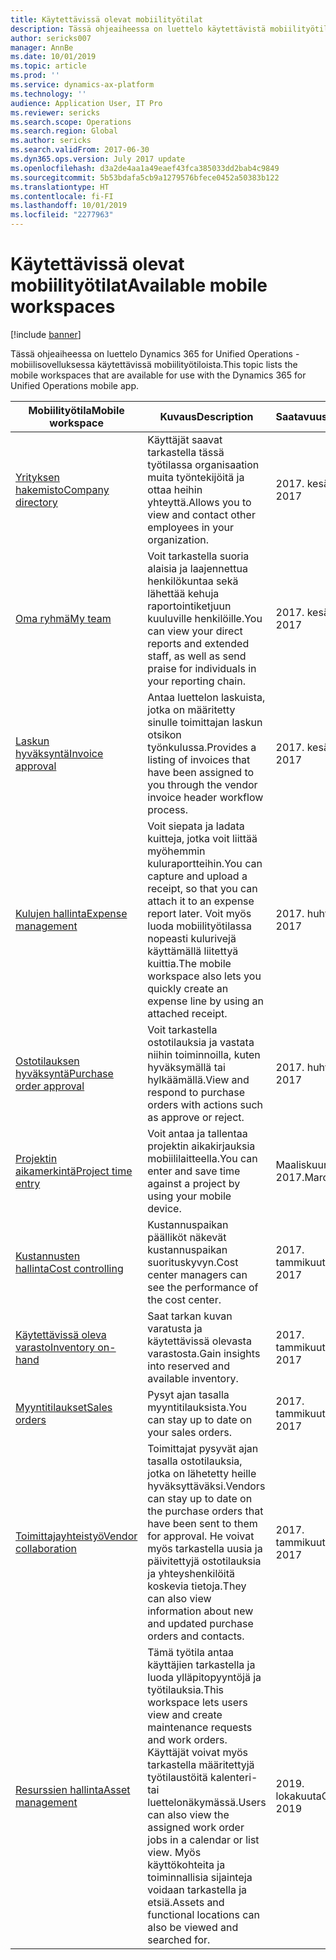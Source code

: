 ```yaml
---
title: Käytettävissä olevat mobiilityötilat
description: Tässä ohjeaiheessa on luettelo käytettävistä mobiilityötiloista.
author: sericks007
manager: AnnBe
ms.date: 10/01/2019
ms.topic: article
ms.prod: ''
ms.service: dynamics-ax-platform
ms.technology: ''
audience: Application User, IT Pro
ms.reviewer: sericks
ms.search.scope: Operations
ms.search.region: Global
ms.author: sericks
ms.search.validFrom: 2017-06-30
ms.dyn365.ops.version: July 2017 update
ms.openlocfilehash: d3a2de4aa1a49eaef43fca385033dd2bab4c9849
ms.sourcegitcommit: 5b53bdafa5cb9a1279576bfece0452a50383b122
ms.translationtype: HT
ms.contentlocale: fi-FI
ms.lasthandoff: 10/01/2019
ms.locfileid: "2277963"
---
```

# <a name="available-mobile-workspaces"></a><span data-ttu-id="f1b18-103">Käytettävissä olevat mobiilityötilat</span><span class="sxs-lookup"><span data-stu-id="f1b18-103">Available mobile workspaces</span></span>

[!include [banner](../includes/banner.md)]

<span data-ttu-id="f1b18-104">Tässä ohjeaiheessa on luettelo Dynamics 365 for Unified Operations -mobiilisovelluksessa käytettävissä mobiilityötiloista.</span><span class="sxs-lookup"><span data-stu-id="f1b18-104">This topic lists the mobile workspaces that are available for use with the Dynamics 365 for Unified Operations mobile app.</span></span>


| <span data-ttu-id="f1b18-105">Mobiilityötila</span><span class="sxs-lookup"><span data-stu-id="f1b18-105">Mobile workspace</span></span>     | <span data-ttu-id="f1b18-106">Kuvaus</span><span class="sxs-lookup"><span data-stu-id="f1b18-106">Description</span></span>   | <span data-ttu-id="f1b18-107">Saatavuus</span><span class="sxs-lookup"><span data-stu-id="f1b18-107">Availability</span></span>   |
|----------------------|---------------|--------------|
|[<span data-ttu-id="f1b18-108">Yrityksen hakemisto</span><span class="sxs-lookup"><span data-stu-id="f1b18-108">Company directory</span></span>](company-directory-mobile-workspace.md)| <span data-ttu-id="f1b18-109">Käyttäjät saavat tarkastella tässä työtilassa organisaation muita työntekijöitä ja ottaa heihin yhteyttä.</span><span class="sxs-lookup"><span data-stu-id="f1b18-109">Allows you to view and contact other employees in your organization.</span></span>| <span data-ttu-id="f1b18-110">2017. kesäkuuta</span><span class="sxs-lookup"><span data-stu-id="f1b18-110">June 2017</span></span> |    
|[<span data-ttu-id="f1b18-111">Oma ryhmä</span><span class="sxs-lookup"><span data-stu-id="f1b18-111">My team</span></span>](manager-self-service-mobile-workspace.md)| <span data-ttu-id="f1b18-112">Voit tarkastella suoria alaisia ja laajennettua henkilökuntaa sekä lähettää kehuja raportointiketjuun kuuluville henkilöille.</span><span class="sxs-lookup"><span data-stu-id="f1b18-112">You can view your direct reports and extended staff, as well as send praise for individuals in your reporting chain.</span></span>|<span data-ttu-id="f1b18-113">2017. kesäkuuta</span><span class="sxs-lookup"><span data-stu-id="f1b18-113">June 2017</span></span> |     
|[<span data-ttu-id="f1b18-114">Laskun hyväksyntä</span><span class="sxs-lookup"><span data-stu-id="f1b18-114">Invoice approval</span></span>](invoice-approval-mobile-workspace.md)| <span data-ttu-id="f1b18-115">Antaa luettelon laskuista, jotka on määritetty sinulle toimittajan laskun otsikon työnkulussa.</span><span class="sxs-lookup"><span data-stu-id="f1b18-115">Provides a listing of invoices that have been assigned to you through the vendor invoice header workflow process.</span></span>| <span data-ttu-id="f1b18-116">2017. kesäkuuta</span><span class="sxs-lookup"><span data-stu-id="f1b18-116">June 2017</span></span>   |
| [<span data-ttu-id="f1b18-117">Kulujen hallinta</span><span class="sxs-lookup"><span data-stu-id="f1b18-117">Expense management</span></span>](../../financials/expense-management/expense-management-mobile-workspace.md) | <span data-ttu-id="f1b18-118">Voit siepata ja ladata kuitteja, jotka voit liittää myöhemmin kuluraportteihin.</span><span class="sxs-lookup"><span data-stu-id="f1b18-118">You can capture and upload a receipt, so that you can attach it to an expense report later.</span></span> <span data-ttu-id="f1b18-119">Voit myös luoda mobiilityötilassa nopeasti kulurivejä käyttämällä liitettyä kuittia.</span><span class="sxs-lookup"><span data-stu-id="f1b18-119">The mobile workspace also lets you quickly create an expense line by using an attached receipt.</span></span> | <span data-ttu-id="f1b18-120">2017. huhtikuuta</span><span class="sxs-lookup"><span data-stu-id="f1b18-120">April 2017</span></span> |
| [<span data-ttu-id="f1b18-121">Ostotilauksen hyväksyntä</span><span class="sxs-lookup"><span data-stu-id="f1b18-121">Purchase order approval</span></span>](../../supply-chain/procurement/purchase-order-mobile-workspace.md) | <span data-ttu-id="f1b18-122">Voit tarkastella ostotilauksia ja vastata niihin toiminnoilla, kuten hyväksymällä tai hylkäämällä.</span><span class="sxs-lookup"><span data-stu-id="f1b18-122">View and respond to purchase orders with actions such as approve or reject.</span></span> | <span data-ttu-id="f1b18-123">2017. huhtikuuta</span><span class="sxs-lookup"><span data-stu-id="f1b18-123">April 2017</span></span> |
| [<span data-ttu-id="f1b18-124">Projektin aikamerkintä</span><span class="sxs-lookup"><span data-stu-id="f1b18-124">Project time entry</span></span>](../../financials/project-management/project-time-entry-mobile-workspace.md) | <span data-ttu-id="f1b18-125">Voit antaa ja tallentaa projektin aikakirjauksia mobiililaitteella.</span><span class="sxs-lookup"><span data-stu-id="f1b18-125">You can enter and save time against a project by using your mobile device.</span></span> | <span data-ttu-id="f1b18-126">Maaliskuun 2017.</span><span class="sxs-lookup"><span data-stu-id="f1b18-126">March 2017</span></span> |
| [<span data-ttu-id="f1b18-127">Kustannusten hallinta</span><span class="sxs-lookup"><span data-stu-id="f1b18-127">Cost controlling</span></span>](../../financials/cost-accounting/cost-controlling-mobile-workspace.md)     | <span data-ttu-id="f1b18-128">Kustannuspaikan päälliköt näkevät kustannuspaikan suorituskyvyn.</span><span class="sxs-lookup"><span data-stu-id="f1b18-128">Cost center managers can see the performance of the cost center.</span></span>                                                                                               |  <span data-ttu-id="f1b18-129">2017. tammikuuta</span><span class="sxs-lookup"><span data-stu-id="f1b18-129">January 2017</span></span>        |
| [<span data-ttu-id="f1b18-130">Käytettävissä oleva varasto</span><span class="sxs-lookup"><span data-stu-id="f1b18-130">Inventory on-hand</span></span>](../../supply-chain/inventory/inventory-on-hand-mobile-workspace.md)    | <span data-ttu-id="f1b18-131">Saat tarkan kuvan varatusta ja käytettävissä olevasta varastosta.</span><span class="sxs-lookup"><span data-stu-id="f1b18-131">Gain insights into reserved and available inventory.</span></span>                                                                                                    |   <span data-ttu-id="f1b18-132">2017. tammikuuta</span><span class="sxs-lookup"><span data-stu-id="f1b18-132">January 2017</span></span>       |
| [<span data-ttu-id="f1b18-133">Myyntitilaukset</span><span class="sxs-lookup"><span data-stu-id="f1b18-133">Sales orders</span></span>](../../supply-chain/sales-marketing/sales-orders-mobile-workspace.md)         | <span data-ttu-id="f1b18-134">Pysyt ajan tasalla myyntitilauksista.</span><span class="sxs-lookup"><span data-stu-id="f1b18-134">You can stay up to date on your sales orders.</span></span>                                                                                                                          |  <span data-ttu-id="f1b18-135">2017. tammikuuta</span><span class="sxs-lookup"><span data-stu-id="f1b18-135">January 2017</span></span>                  |
| [<span data-ttu-id="f1b18-136">Toimittajayhteistyö</span><span class="sxs-lookup"><span data-stu-id="f1b18-136">Vendor collaboration</span></span>](../../supply-chain/procurement/vendor-collaboration-mobile-workspace.md) | <span data-ttu-id="f1b18-137">Toimittajat pysyvät ajan tasalla ostotilauksia, jotka on lähetetty heille hyväksyttäväksi.</span><span class="sxs-lookup"><span data-stu-id="f1b18-137">Vendors can stay up to date on the purchase orders that have been sent to them for approval.</span></span> <span data-ttu-id="f1b18-138">He voivat myös tarkastella uusia ja päivitettyjä ostotilauksia ja yhteyshenkilöitä koskevia tietoja.</span><span class="sxs-lookup"><span data-stu-id="f1b18-138">They can also view information about new and updated purchase orders and contacts.</span></span> |<span data-ttu-id="f1b18-139">2017. tammikuuta</span><span class="sxs-lookup"><span data-stu-id="f1b18-139">January 2017</span></span>    |
| [<span data-ttu-id="f1b18-140">Resurssien hallinta</span><span class="sxs-lookup"><span data-stu-id="f1b18-140">Asset management</span></span>](../../supply-chain/procurement/asset-management-mobile-workspace.md) | <span data-ttu-id="f1b18-141">Tämä työtila antaa käyttäjien tarkastella ja luoda ylläpitopyyntöjä ja työtilauksia.</span><span class="sxs-lookup"><span data-stu-id="f1b18-141">This workspace lets users view and create maintenance requests and work orders.</span></span> <span data-ttu-id="f1b18-142">Käyttäjät voivat myös tarkastella määritettyjä työtilaustöitä kalenteri- tai luettelonäkymässä.</span><span class="sxs-lookup"><span data-stu-id="f1b18-142">Users can also view the assigned work order jobs in a calendar or list view.</span></span> <span data-ttu-id="f1b18-143">Myös käyttökohteita ja toiminnallisia sijainteja voidaan tarkastella ja etsiä.</span><span class="sxs-lookup"><span data-stu-id="f1b18-143">Assets and functional locations can also be viewed and searched for.</span></span> |<span data-ttu-id="f1b18-144">2019. lokakuuta</span><span class="sxs-lookup"><span data-stu-id="f1b18-144">October 2019</span></span>    |
